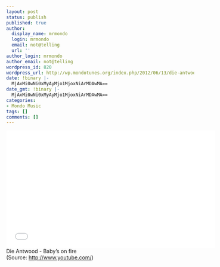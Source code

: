 ```yaml
---
layout: post
status: publish
published: true
author:
  display_name: mrmondo
  login: mrmondo
  email: not@telling
  url: ''
author_login: mrmondo
author_email: not@telling
wordpress_id: 820
wordpress_url: http://wp.mondotunes.org/index.php/2012/06/13/die-antwood-babys-on-fire/
date: !binary |-
  MjAxMi0wNi0xMyAyMjo1MjoxNiArMDAwMA==
date_gmt: !binary |-
  MjAxMi0wNi0xMyAyMjo1MjoxNiArMDAwMA==
categories:
- Mondo Music
tags: []
comments: []
---
```

<iframe width="560" height="315" src="//www.youtube.com/embed/HcXNPI-IPPM" frameborder="0"> </iframe>
Die Antwood - Baby&#8217;s on fire
<div class="attribution">(<span>Source:</span> <a href="http://www.youtube.com/">http://www.youtube.com/</a>)</div>

